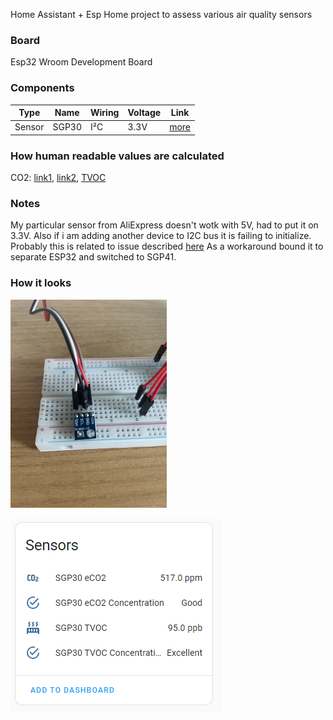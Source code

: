 Home Assistant + Esp Home project to assess various air quality sensors

### Board
Esp32 Wroom Development Board

### Components
|Type|Name| Wiring| Voltage | Link
|--|--|--|--|--
|Sensor |SGP30| I²C | 3.3V |[more](https://esphome.io/components/sensor/sgp30.html)

### How human readable values are calculated
CO2: [link1](https://www.co2meter.com/blogs/news/high-carbon-dioxide-co2-levels-indoors), [link2](https://www.kane.co.uk/knowledge-centre/what-are-safe-levels-of-co-and-co2-in-rooms),  [TVOC](https://learn.kaiterra.com/en/resources/understanding-tvoc-volatile-organic-compounds)
  
### Notes
My particular sensor from AliExpress doesn't wotk with 5V, had to put it on 3.3V.
Also if i am adding another device to I2C bus it is failing to initialize.
Probably this is related to issue described [here](https://github.com/nkitanov/iaq_board/issues/10)
As a workaround bound it to separate ESP32 and switched to SGP41.

### How it looks
[<img src="img/breadboard.jpg" width="250"/>](img/breadboard.jpg)

![View in HA](img/home_assistant.png)
